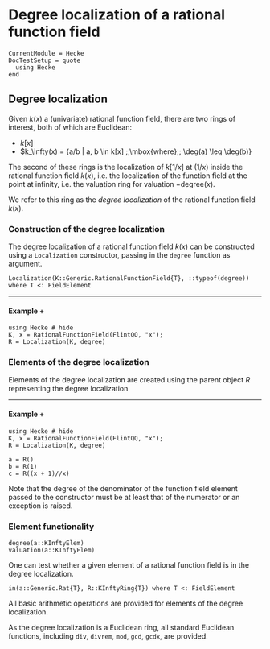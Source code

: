 # Degree localization of a rational function field

```@meta
CurrentModule = Hecke
DocTestSetup = quote
  using Hecke
end
```

## Degree localization

Given $k(x)$ a (univariate) rational function field, there are two rings of interest,
both of which are Euclidean:

* $k[x]$
* $k_\infty(x) = \{a/b | a, b \in k[x] \;\;\mbox{where}\;\; \deg(a) \leq \deg(b)\}

The second of these rings is the localization of $k[1/x]$ at $(1/x)$ inside the rational
function field $k(x)$, i.e. the localization of the function field at the point at
infinity, i.e. the valuation ring for valuation $-$degree$(x)$.

We refer to this ring as the *degree localization* of the rational function field $k(x)$.

### Construction of the degree localization

The degree localization of a rational function field $k(x)$ can be constructed using
a `Localization` constructor, passing in the `degree` function as argument.

```@docs
Localization(K::Generic.RationalFunctionField{T}, ::typeof(degree)) where T <: FieldElement
```

---

#### Example +

```@repl
using Hecke # hide
K, x = RationalFunctionField(FlintQQ, "x");
R = Localization(K, degree)
```

### Elements of the degree localization

Elements of the degree localization are created using the parent object $R$ representing
the degree localization

---

#### Example +

```@repl
using Hecke # hide
K, x = RationalFunctionField(FlintQQ, "x");
R = Localization(K, degree)

a = R()
b = R(1)
c = R((x + 1)//x)
```

Note that the degree of the denominator of the function field element passed to the
constructor must be at least that of the numerator or an exception is raised.

### Element functionality

```@docs
degree(a::KInftyElem)
valuation(a::KInftyElem)
```

One can test whether a given element of a rational function field is in the degree
localization.

```@docs
in(a::Generic.Rat{T}, R::KInftyRing{T}) where T <: FieldElement
```

All basic arithmetic operations are provided for elements of the degree localization.

As the degree localization is a Euclidean ring, all standard Euclidean functions, including
`div`, `divrem`, `mod`, `gcd`, `gcdx`, are provided.

